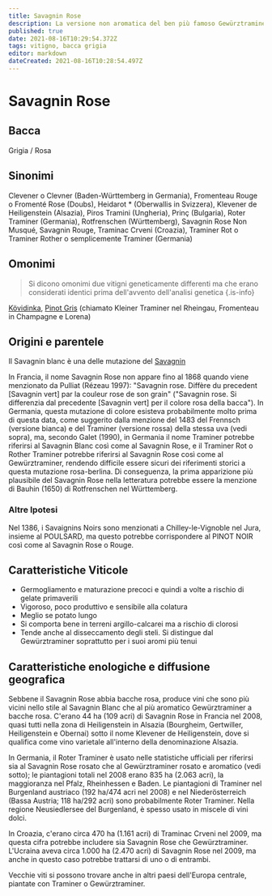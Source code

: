 ```yaml
---
title: Savagnin Rose
description: La versione non aromatica del ben più famoso Gewürztraminer.
published: true
date: 2021-08-16T10:29:54.372Z
tags: vitigno, bacca grigia
editor: markdown
dateCreated: 2021-08-16T10:28:54.497Z
---
```


# Savagnin Rose

## Bacca
Grigia / Rosa

## Sinonimi
Clevener o Clevner (Baden-Württemberg in Germania), Fromenteau Rouge o Fromenté Rose (Doubs), Heidarot * (Oberwallis in Svizzera), Klevener de Heiligenstein (Alsazia), Piros Tramini (Ungheria), Prinç (Bulgaria), Roter Traminer (Germania), Rotfrenschen (Württemberg), Savagnin Rose Non Musqué, Savagnin Rouge, Traminac Crveni (Croazia), Traminer Rot o Traminer Rother o semplicemente Traminer (Germania)

## Omonimi
> Si dicono omonimi due vitigni geneticamente differenti ma che erano considerati identici prima dell'avvento dell'analisi genetica
{.is-info}

[Kövidinka](/vitigni/bacca-bianca/kovidinka), [Pinot Gris](/vitigni/bacca-bianca/pinot-gris) (chiamato Kleiner Traminer nel Rheingau, Fromenteau in Champagne e Lorena)


## Origini e parentele

Il Savagnin blanc è una delle mutazione del [Savagnin](/vitigni/bacca-bianca/savagnin)

In Francia, il nome Savagnin Rose non appare fino al 1868 quando viene menzionato da Pulliat (Rézeau 1997): "Savagnin rose. Diffère du precedent [Savagnin vert] par la couleur rose de son grain" ("Savagnin rose. Si differenzia dal precedente [Savagnin vert] per il colore rosa della bacca"). In Germania, questa mutazione di colore esisteva probabilmente molto prima di questa data, come suggerito dalla menzione del 1483 del Frennsch (versione bianca) e del Traminer (versione rossa) della stessa uva (vedi sopra), ma, secondo Galet (1990), in Germania il nome Traminer potrebbe riferirsi al Savagnin Blanc così come al Savagnin Rose, e il Traminer Rot o Rother Traminer potrebbe riferirsi al Savagnin Rose così come al Gewürztraminer, rendendo difficile essere sicuri dei riferimenti storici a questa mutazione rosa-berlina. Di conseguenza, la prima apparizione più plausibile del Savagnin Rose nella letteratura potrebbe essere la menzione di Bauhin (1650) di Rotfrenschen nel Württemberg.

### Altre Ipotesi

Nel 1386, i Savaignins Noirs sono menzionati a Chilley-le-Vignoble nel Jura, insieme al POULSARD, ma questo potrebbe corrispondere al PINOT NOIR così come al Savagnin Rose o Rouge.

## Caratteristiche Viticole

- Germogliamento e maturazione precoci e quindi a volte a rischio di gelate primaverili
- Vigoroso, poco produttivo e sensibile alla colatura 
- Meglio se potato lungo 
- Si comporta bene in terreni argillo-calcarei ma a rischio di clorosi 
- Tende anche al disseccamento degli steli. Si distingue dal Gewürztraminer soprattutto per i suoi aromi più tenui

## Caratteristiche enologiche e diffusione geografica

Sebbene il Savagnin Rose abbia bacche rosa, produce vini che sono più vicini nello stile al Savagnin Blanc che al più aromatico Gewürztraminer a bacche rosa. C'erano 44 ha (109 acri) di Savagnin Rose in Francia nel 2008, quasi tutti nella zona di Heiligenstein in Alsazia (Bourgheim, Gertwiller, Heiligenstein e Obernai) sotto il nome Klevener de Heiligenstein, dove si qualifica come vino varietale all'interno della denominazione Alsazia.

In Germania, il Roter Traminer è usato nelle statistiche ufficiali per riferirsi sia al Savagnin Rose rosato che al Gewürztraminer rosato e aromatico (vedi sotto); le piantagioni totali nel 2008 erano 835 ha (2.063 acri), la maggioranza nel Pfalz, Rheinhessen e Baden. Le piantagioni di Traminer nel Burgenland austriaco (192 ha/474 acri nel 2008) e nel Niederösterreich (Bassa Austria; 118 ha/292 acri) sono probabilmente Roter Traminer. Nella regione Neusiedlersee del Burgenland, è spesso usato in miscele di vini dolci.

In Croazia, c'erano circa 470 ha (1.161 acri) di Traminac Crveni nel 2009, ma questa cifra potrebbe includere sia Savagnin Rose che Gewürztraminer. L'Ucraina aveva circa 1.000 ha (2.470 acri) di Savagnin Rose nel 2009, ma anche in questo caso potrebbe trattarsi di uno o di entrambi.

Vecchie viti si possono trovare anche in altri paesi dell'Europa centrale, piantate con Traminer o Gewürztraminer.


